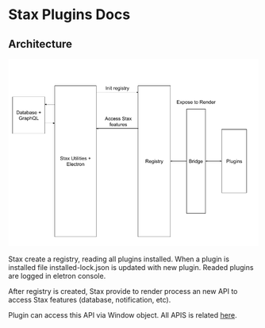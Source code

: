 # Stax Plugins Docs

## Architecture

![](assets/architecture-flow.png)

Stax create a registry, reading all plugins installed.
When a plugin is installed file installed-lock.json is updated with new plugin. Readed plugins are logged in eletron console.

After registry is created, Stax provide to render process an new API to access Stax features (database, notification, etc).

Plugin can access this API via Window object. All APIS is related [here](../@types/window.d.ts).
